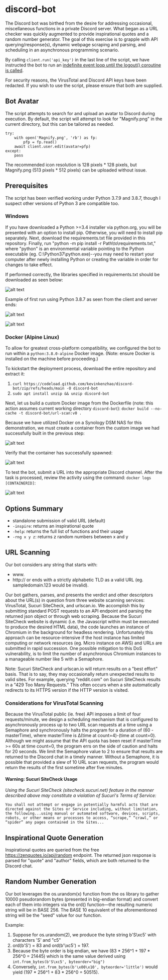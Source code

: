# discord-bot

The Discord bot was birthed from the desire for addressing occasional, miscellaneous functions in a private Discord server. What began as a URL checker was quickly augmented to provide inspirational quotes and a random number generator. The goal of this exercise is to grapple with API querying/response(s), dynamic webpage scraping and parsing, and scheduling in an asynchronous programming scenario.

By calling ```client.run('api_key')``` in the last line of the script, we have instructed the bot to run an [indefinite event loop until the logout() coroutine is called](https://discordpy.readthedocs.io/en/latest/api.html#discord.Client.run).

For security reasons, the VirusTotal and Discord API keys have been redacted. If you wish to use the script, please ensure that both are supplied.

## Bot Avatar

The script attempts to search for and upload an avatar to Discord during execution. By default, the script will attempt to look for "Magnify.png" in the current directory, but this can be tailored as needed.
```
try:
	with open('Magnify.png', 'rb') as fp:
		pfp = fp.read()
	await client.user.edit(avatar=pfp)
except:
	pass
```
The recommended icon resolution is 128 pixels * 128 pixels, but Magnify.png (513 pixels * 512 pixels) can be uploaded without issue.

## Prerequisites

The script has been verified working under Python 3.7.9 and 3.8.7, though I suspect other versions of Python 3 are compatible too.

### Windows

If you have downloaded a Python >=3.4 installer via python.org, you will be presented with an option to install pip. Otherwise, you will need to install pip separately. Next, download the requirements.txt file provided in this repository. Finally, run "python -m pip install -r Path\to\requirements.txt," where "python" is an environmental variable pointing to the Python executable (eg. C:\Python37\python.exe)--you may need to restart your computer after newly installing Python or creating the variable in order for changes to take effect.

If performed correctly, the libraries specified in requirements.txt should be downloaded as seen below:

![alt text](https://github.com/kevinkenzhao/discord-bot/blob/main/bulk_pip_install.PNG?raw=true)

Example of first run using Python 3.8.7 as seen from the client and server ends:

![alt text](https://github.com/kevinkenzhao/discord-bot/blob/main/first_run_client.PNG?raw=true)

![alt text](https://github.com/kevinkenzhao/discord-bot/blob/main/first_run_server.PNG?raw=true)

### Docker (Alpine Linux)

To allow for greatest cross-platform compatibility, we configured the bot to run within a ``python:3.8.0-alpine`` Docker image. (Note: ensure Docker is installed on the machine before proceeding.)

To kickstart the deployment process, download the entire repository and extract it:
1. ``curl https://codeload.github.com/kevinkenzhao/discord-bot/zip/refs/heads/main -O discord-bot``
2. ``sudo apt install unzip && unzip discord-bot``

Next, let us build a custom Docker image from the Dockerfile (note: this action assumes current working directory ``discord-bot``): 
``docker build --no-cache -t discord-bot/url-scan:v0 .``

Because we have utilized Docker on a Synology DSM NAS for this demonstration, we must create a container from the custom image we had successfully built in the previous step:

![alt text](https://github.com/kevinkenzhao/discord-bot/blob/main/synology-create-container.PNG?raw=true)

Verify that the container has successfully spawned:

![alt text](https://github.com/kevinkenzhao/discord-bot/blob/main/bot-docker-list-container.PNG?raw=true)

To test the bot, submit a URL into the appropriate Discord channel. After the task is processed, review the activity using the command: ``docker logs [CONTAINERID]``:

![alt text](https://github.com/kevinkenzhao/discord-bot/blob/main/container-stdout-log.PNG?raw=true)

## Options Summary

- standalone submission of valid URL (default)
- ``-inspire``: returns an inspirational quote
- ``-help``: returns the full list of functions and their usage
- ``-rng x y z``: returns z random numbers between x and y

## URL Scanning

Our bot considers any string that starts with:
* www.
* http://
or ends with a strictly alphabetic TLD as a valid URL (eg. sampledomain.123 would be invalid).

Our bot gathers, parses, and presents the verdict and other descriptors about the URL(s) in question from three website scanning services: VirusTotal, Sucuri SiteCheck, and urlscan.io. We accomplish this by submitting standard POST requests to an API endpoint and parsing the returned json object or through web scraping. Because the Sucuri SiteCheck website is dynamic (i.e. the Javascript within must be executed to produce the desired HTML data), the code launches an instance of Chromium in the background for headless rendering. Unfortunately this approach can be resource-intensive if the host instance has limited computing or network resources (eg. Micro instance on AWS) and URLs are submitted in rapid succession. One possible mitigation to this DoS vulnerability, is to limit the number of asynchronous Chromium instances to a manageable number like 5 with a Semaphore.

Note: Sucuri SiteCheck and urlscan.io will return results on a "best effort" basis. That is to say, they may occasionally return unexpected results to valid sites. For example, querying "reddit.com" on Sucuri SiteCheck results in a "429 Too Many Requests." This often occurs when a site automatically redirects to its HTTPS version if the HTTP version is visited.

### Considerations for VirusTotal Scanning

Because the VirusTotal public (ie. free) API imposes a limit of four requests/minute, we design a scheduling mechanism that is configured to asynchronously process up to two URL scan requests at a time using a Semaphore and synchronously halts the program for a duration of (60 - masterTime), where masterTime is Δ(time at count=4)-(time at count=0). Although we might assume that the API quota has been reset if masterTime >= 60s at time count=0, the program errs on the side of caution and halts for 20 seconds. We limit the Semaphore value to 2 to ensure that results are returned to the Discord chat in a timely manner. Without a Semaphore, it is possible that provided a slew of 10 URL scan requests, the program would return the results of the first sometime after five minutes.


#### Warning: Sucuri SiteCheck Usage

*Using the Sucuri SiteCheck (sitecheck.sucuri.net) feature in the manner described above may constitute a violation of Sucuri's Terms of Service:*
```
You shall not attempt or engage in potentially harmful acts that are directed against the Sites or Service including, without limitation, the following...using manual or automated software, devices, scripts, robots, or other means or processes to access, “scrape,” “crawl,” or “spider” any pages contained in the Sites...
```

## Inspirational Quote Generation

Inspirational quotes are queried from the free https://zenquotes.io/api/random endpoint. The returned json response is parsed for "quote" and "author" fields, which are both returned to the Discord chat.

## Random Number Generation

Our bot leverages the os.urandom(x) function from the os library to gather 10000 pseudorandom bytes (presented in big-endian format) and convert each of them into integers via the ord() function—the resulting numeric string will be in BASE 256. The BASE 10 equivalent of the aforementioned string will be the "seed" value for our function.

Example:

1. Suppose for os.urandom(2), we produce the byte string b'S\xc5' with characters 'S' and "c5" 
2. ord(b'S') = 83 and ord(b'\xc5') = 197.
3. Because the byte order is big endian, we have (83 * 256^1 + 197 * 256^0 = 21445) which is the same value derived using ```int.from_bytes(b'S\xc5', byteorder="big")```
4. Conversely, ```int.from_bytes(b'\x00\x10', byteorder='little')``` would yield (197 * 256^1 + 83 * 256^0 = 50515).
